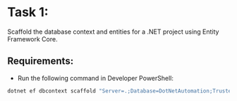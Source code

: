 ﻿# Task 1:
Scaffold the database context and entities for a .NET project using Entity Framework Core.

## Requirements:
- Run the following command in Developer PowerShell:

```bash
dotnet ef dbcontext scaffold "Server=.;Database=DotNetAutomation;Trusted_Connection=True;TrustServerCertificate=true;" Microsoft.EntityFrameworkCore.SqlServer --output-dir Entities --namespace DotNetCrudAutomation.Entities --context-dir Data --context DotNetAutomationDbContext --context-namespace DotNetCrudAutomation.Data --data-annotations --no-onconfiguring -f
```
